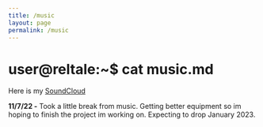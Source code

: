```yaml
---
title: /music
layout: page
permalink: /music
---
```


# user@reltale:~$ cat music.md

Here is my <a href="https://soundcloud.com/reltale">SoundCloud</a>

**11/7/22 -** Took a little break from music. Getting better equipment so im hoping to finish the project im working on. Expecting to drop January 2023.

